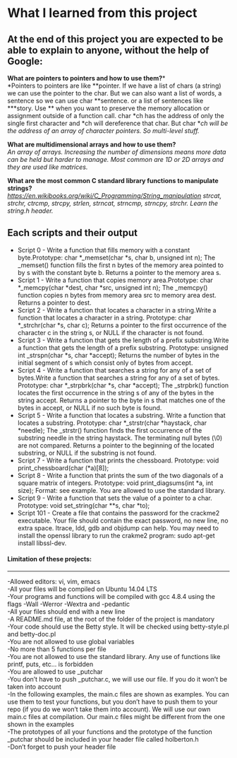 # What I learned from this project  
At the end of this project you are expected to be able to explain to anyone, without the help of Google:  
---   

**What are pointers to pointers and how to use them?***   
*Pointers to pointers are like \**pointer. If we have a list of chars (a string) we can use the pointer to the char. But we can also want a list of words, a sentence so we can use char \**sentence. or a list of sentences like \*\**story. Use ** when you want to preserve the memory allocation or assignment outside of a function call. char *ch has the address of only the single first character and *ch will dereference that char. But char \**ch will be the address of an array of character pointers. So multi-level stuff.*  

**What are multidimensional arrays and how to use them?**  
*An array of arrays. Increasing the number of dimensions means more data can be held but harder to manage. Most common are 1D or 2D arrays and they are used like matrices.*   

**What are the most common C standard library functions to manipulate strings?**   
*https://en.wikibooks.org/wiki/C_Programming/String_manipulation strcat, strchr, ctrcmp, strcpy, strlen, strncat, strncmp, strncpy, strchr. Learn the string.h header.*  

## Each scripts and their output  
* Script 0 - Write a function that fills memory with a constant byte.Prototype: char *_memset(char *s, char b, unsigned int n); The _memset() function fills the first n bytes of the memory area pointed to by s with the constant byte b. Returns a pointer to the memory area s.   
* Script 1 - Write a function that copies memory area.Prototype: char *_memcpy(char *dest, char *src, unsigned int n); The _memcpy() function copies n bytes from memory area src to memory area dest. Returns a pointer to dest.    
* Script 2 - Write a function that locates a character in a string.Write a function that locates a character in a string. Prototype: char *_strchr(char *s, char c); Returns a pointer to the first occurrence of the character c in the string s, or NULL if the character is not found.   
* Script 3 - Write a function that gets the length of a prefix substring.Write a function that gets the length of a prefix substring. Prototype: unsigned int _strspn(char *s, char *accept); Returns the number of bytes in the initial segment of s which consist only of bytes from accept.   
* Script 4 - Write a function that searches a string for any of a set of bytes.Write a function that searches a string for any of a set of bytes. Prototype: char *_strpbrk(char *s, char *accept); The _strpbrk() function locates the first occurrence in the string s of any of the bytes in the string accept. Returns a pointer to the byte in s that matches one of the bytes in accept, or NULL if no such byte is found.   
* Script 5 - Write a function that locates a substring. Write a function that locates a substring. Prototype: char *_strstr(char *haystack, char *needle); The _strstr() function finds the first occurrence of the substring needle in the string haystack. The terminating null bytes (\0) are not compared. Returns a pointer to the beginning of the located substring, or NULL if the substring is not found.   
* Script 7 - Write a function that prints the chessboard. Prototype: void print_chessboard(char (*a)[8]);   
* Script 8 - Write a function that prints the sum of the two diagonals of a square matrix of integers. Prototype: void print_diagsums(int *a, int size); Format: see example. You are allowed to use the standard library.  
* Script 9 - Write a function that sets the value of a pointer to a char. Prototype: void set_string(char \**s, char *to);   
* Script 101 - Create a file that contains the password for the crackme2 executable. Your file should contain the exact password, no new line, no extra space. ltrace, ldd, gdb and objdump can help. You may need to install the openssl library to run the crakme2 program: sudo apt-get install libssl-dev.   

#### Limitation of these projects:  
___
-Allowed editors: vi, vim, emacs  
-All your files will be compiled on Ubuntu 14.04 LTS  
-Your programs and functions will be compiled with gcc 4.8.4 using the flags -Wall -Werror -Wextra and -pedantic  
-All your files should end with a new line  
-A README.md file, at the root of the folder of the project is mandatory  
-Your code should use the Betty style. It will be checked using betty-style.pl and betty-doc.pl  
-You are not allowed to use global variables  
-No more than 5 functions per file  
-You are not allowed to use the standard library. Any use of functions like printf, puts, etc… is forbidden  
-You are allowed to use _putchar  
-You don’t have to push _putchar.c, we will use our file. If you do it won’t be taken into account  
-In the following examples, the main.c files are shown as examples. You can use them to test your functions, but you don’t have to push them to your repo (if you do we won’t take them into account). We will use our own main.c files at compilation. Our main.c files might be different from the one shown in the examples  
-The prototypes of all your functions and the prototype of the function _putchar should be included in your header file called holberton.h  
-Don’t forget to push your header file  
